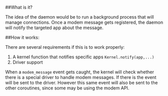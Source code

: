 ##What is it?

The idea of the daemon would be to run a background process that will manage connections. Once a modem message gets registered, the daemon will notify the targeted app about the message.

##How it works:

There are several requirements if this is to work properly:

1. A kernel function that notifies specific apps `Kernel.notify(app,...)`
2. Driver support

When a `modem_message` event gets caught, the kernel will check whether there is a special driver to handle modem messages. If there is the event will be sent to the driver. However this same event will also be sent to the other coroutines, since some may be using the modem API.
